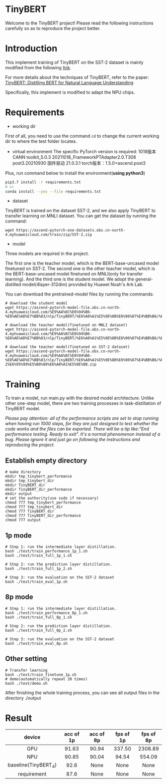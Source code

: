 TinyBERT
======== 
Welcome to the TinyBERT project! Please read the following instructions carefully so as to reproduce the project better.

Introduction
===========
This implement training of TinyBERT on the SST-2 dataset is mainly modified from the following [link](https://github.com/huawei-noah/Pretrained-Language-Model/tree/master/TinyBERT).

For more details about the techniques of TinyBERT, refer to the paper: [TinyBERT: Distilling BERT for Natural Language Understanding](https://arxiv.org/abs/1909.10351)

Specifically, this implement is modified to adapt the NPU chips.

Requirements
===========
- working dir

First of all, you need to use the command ```cd``` to change the current working dir to where the test folder locates.

- virtual environment
The specific PyTorch version is required:
1018版本
CANN toolkit_5.0.3
20211018_FrameworkPTAdapter2.0.T308 post3.20210930
固件驱动 21.0.3.1
torch版本：1.5.0+ascend.post3

Plus, run command below to install the environment(**using python3**)
```bash
pip3.7 install -r requirements.txt
# or
conda install --yes --file requirements.txt
```
- dataset

TinyBERT is trained on the dataset SST-2, and we also apply TinyBERT to transfer learning on MNLI dataset. You can get the dataset by running the command:
```
wget https://ascend-pytorch-one-datasets.obs.cn-north-4.myhuaweicloud.com/train/zip/SST-2.zip
```

- model

Three models are required in the project.

The first one is the teacher model, which is the BERT-base-uncased model finetuned on SST-2. The second one is the other teacher model, which is the BERT-base-uncased model finetuned on MNLI(only for transfer learning). And the third one is the student model. We adopt the general-distilled model(4layer-312dim) provided by Huawei Noah's Ark Lab.

You can download the pretrained-model files by running the commands:
```
# download the student model
wget https://ascend-pytorch-model-file.obs.cn-north-4.myhuaweicloud.com/%E9%AA%8C%E6%94%B6-%E8%AE%AD%E7%BB%83/nlp/TinyBERT/%E6%A8%A1%E5%9E%8B%E6%96%87%E4%BB%B6/%E3%80%90%E8%AE%AD%E7%BB%83%E3%80%91%E5%AD%A6%E7%94%9F%E6%A8%A1%E5%9E%8B.zip

# download the teacher model(finetuned on MNLI dataset)
wget https://ascend-pytorch-model-file.obs.cn-north-4.myhuaweicloud.com/%E9%AA%8C%E6%94%B6-%E8%AE%AD%E7%BB%83/nlp/TinyBERT/%E6%A8%A1%E5%9E%8B%E6%96%87%E4%BB%B6/%E3%80%90%E8%AE%AD%E7%BB%83%E3%80%91%EF%BC%88%E8%BF%81%E7%A7%BB%E5%AD%A6%E4%B9%A0%EF%BC%89MNLI%E6%95%99%E5%B8%88%E6%A8%A1%E5%9E%8B.zip

# download the teacher model(finetuned on SST-2 dataset)
wget https://ascend-pytorch-model-file.obs.cn-north-4.myhuaweicloud.com/%E9%AA%8C%E6%94%B6-%E8%AE%AD%E7%BB%83/nlp/TinyBERT/%E6%A8%A1%E5%9E%8B%E6%96%87%E4%BB%B6/%E3%80%90%E8%AE%AD%E7%BB%83%E3%80%91%EF%BC%88%E6%AD%A3%E5%BC%8F%E8%AE%AD%E7%BB%83%EF%BC%89SST-2%E6%95%99%E5%B8%88%E6%A8%A1%E5%9E%8B.zip
```

Training
===================
To train a model, run main.py with the desired model architecture. Unlike other one-step model, there are two training processes in task-distillation of TinyBERT model.

*Please pay attention: all of the performance scripts are set to stop running when having run 1000 steps, for they are just designed to test whether the code works and the files can be exported. There will be a tip like:"End performance testing. Ready to exit". It's a normal phenomenon instead of a bug. Please ignore it and just go on following the instructions and reproducing the project.*

Establish empty directory
-------------------------
```
# make directory
mkdir tmp_tinybert_performance
mkdir tmp_tinybert_dir
mkdir TinyBERT_dir
mkdir TinyBERT_dir_performance
mkdir output
# set the authority(use sudo if necessary)
chmod 777 tmp_tinybert_performance
chmod 777 tmp_tinybert_dir
chmod 777 TinyBERT_dir
chmod 777 TinyBERT_dir_performance
chmod 777 output
```

1p mode
-------

```
# Step 1: run the intermediate layer distillation.
bash ./test/train_performance_1p_1.sh
bash ./test/train_full_1p_1.sh

# Step 2: run the prediction layer distillation. 
bash ./test/train_full_1p_2.sh

# Step 3: run the evaluation on the SST-2 dataset
bash ./test/train_eval_1p.sh      
```

8p mode
-------
```
# Step 1: run the intermediate layer distillation.
bash ./test/train_performance_8p_1.sh
bash ./test/train_full_8p_1.sh

# Step 2: run the prediction layer distillation. 
bash ./test/train_full_8p_2.sh

# Step 3: run the evaluation on the SST-2 dataset
bash ./test/train_eval_8p.sh    
```

Other setting
-------------
```
# Transfer learning
bash ./test/train_finetune_1p.sh
# demo(automatically repeat 20 times)
bash ./test/demo.sh
```

After finishing the whole training process, you can see all output files in the directory ./output

Result
======
|device|acc of 1p|acc of 8p|fps of 1p|fps of 8p 
|  ----  | ----  | ----| ----|----|
|<center>GPU|<center>91.63|<center>90.94|<center>337.50|<center>2308.89| 
|<center>NPU|<center>90.85|<center>90.04|<center>94.54|<center>554.09|
|<center>baseline(TinyBERT<sub>4</sub>)|<center>92.6|<center>None|<center>None|<center>None|
|<center>requirement|<center>87.6|<center>None|<center>None|<center>None|
